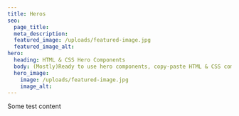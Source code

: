 ```yaml
---
title: Heros
seo:
  page_title:
  meta_description:
  featured_image: /uploads/featured-image.jpg
  featured_image_alt:
hero:
  heading: HTML & CSS Hero Components
  body: (Mostly)Ready to use hero components, copy-paste HTML & CSS components and build your awesome website. Use this to kickstart your component and customize to meet your needs.
  hero_image:
    image: /uploads/featured-image.jpg
    image_alt:
---
```


Some test content